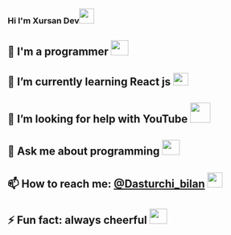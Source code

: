 ### Hi I'm Xursan Dev<img src="https://c.tenor.com/X24gHDQ9OoQAAAAi/grinning-face-with-smiling-eyes-joypixels.gif" width="30"/>

## 🔭 I'm a programmer <img src="https://juststickers.in/wp-content/uploads/2017/11/ninja-coder.png" width="35" height="30" />
## 🌱 I’m currently learning React js <img src="https://iconape.com/wp-content/png_logo_vector/react-logo.png"  width="30" height="25" />
## 🤔 I’m looking for help with YouTube <img src="https://i.pinimg.com/originals/19/7b/36/197b365922d1ea3aa1a932ff9bbda4a6.png" width="40" />
## 💬 Ask me about programming <img src="https://www.pinclipart.com/picdir/big/489-4896022_computer-programming-png-programing-logo-transparent-clipart.png" width="35" height="30" />
## 📫 How to reach me: <a href="https://t.me/dasturchi_bilan" width="30" />@Dasturchi_bilan</a> <img src="https://cdn-0.emojis.wiki/emoji-pics/facebook/vulcan-salute-facebook.png" width="30"/>
## ⚡ Fun fact: always cheerful <img src="https://i.pinimg.com/originals/0b/3a/53/0b3a532d3604045cd8cd928075165a2a.png" width="35" height="30" />

<!--
**xursanddev/xursanddev** is a ✨ _special_ ✨ repository because its `README.md` (this file) appears on your GitHub profile.

Here are some ideas to get you started:

- 🔭 I’m currently working on ...
- 🌱 I’m currently learning ...
- 👯 I’m looking to collaborate on ...
- 🤔 I’m looking for help with ...
- 💬 Ask me about ...
- 📫 How to reach me: ...
- 😄 Pronouns: ...
- ⚡ Fun fact: ...
-->
